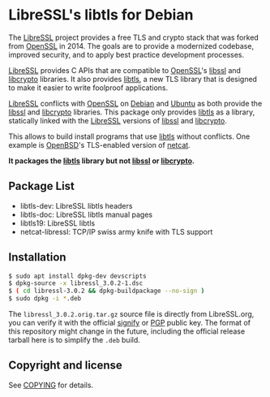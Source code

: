 # LibreSSL's libtls for Debian

The [LibreSSL] project provides a free TLS and crypto stack that was
forked from [OpenSSL] in 2014.  The goals are to provide a modernized
codebase, improved security, and to apply best practice development
processes.

[LibreSSL] provides C APIs that are compatible to [OpenSSL]'s [libssl]
and [libcrypto] libraries.  It also provides [libtls], a new TLS
library that is designed to make it easier to write foolproof
applications.

[LibreSSL] conflicts with [OpenSSL] on [Debian] and [Ubuntu] as both
provide the [libssl] and [libcrypto] libraries.  This package only
provides [libtls] as a library, statically linked with the [LibreSSL]
versions of [libssl] and [libcrypto].

This allows to build install programs that use [libtls] without
conflicts.  One example is [OpenBSD]'s TLS-enabled version of
[netcat].

**It packages the [libtls] library but not [libssl] or [libcrypto].**

## Package List

* libtls-dev: LibreSSL libtls headers
* libtls-doc: LibreSSL libtls manual pages
* libtls19: LibreSSL libtls
* netcat-libressl: TCP/IP swiss army knife with TLS support

## Installation

```bash
$ sudo apt install dpkg-dev devscripts
$ dpkg-source -x libressl_3.0.2-1.dsc
$ ( cd libressl-3.0.2 && dpkg-buildpackage --no-sign )
$ sudo dpkg -i *.deb
```

The `libressl_3.0.2.orig.tar.gz` source file is directly from
LibreSSL.org, you can verify it with the official [signify] or [PGP]
public key.  The format of this repository might change in the future,
including the official release tarball here is to simplify the `.deb`
build.

## Copyright and license

See [COPYING] for details.

[COPYING]: COPYING
[Debian]: https://www.debian.org/
[LibreSSL]: https://www.libressl.org
[OpenBSD]: https://www.openbsd.org/
[OpenSSL]: https://wiki.openssl.org/index.php/Code_Quality
[PGP]: https://ftp.openbsd.org/pub/OpenBSD/LibreSSL/libressl.pub
[Ubuntu]: https://www.ubuntu.com/
[libssl]: https://man.openbsd.org/ssl.3
[libtls]: https://man.openbsd.org/tls_init.3
[libcrypto]: https://man.openbsd.org/crypto.3
[netcat]: https://man.openbsd.org/nc.1
[signify]: https://ftp.openbsd.org/pub/OpenBSD/LibreSSL/libressl.pub
